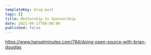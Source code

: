 ```yaml
---
templateKey: blog-post
tags: []
title: Mentorship Vs Sponsorship
date: 2021-04-17T00:00:00
published: false
---
```


<https://www.hanselminutes.com/784/doing-open-source-with-brian-douglas>
